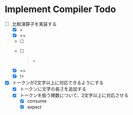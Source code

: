 # Implement Compiler Todo

- [ ] 比較演算子を実装する
    - [x] <
    - [x] <=
    - [ ] >
    - [ ] >=
    - [x] ==
    - [x] !=
- [x] トークンが2文字以上に対応できるようにする
    - [x] トークンに文字の長さを追加する
    - [x] トークンを扱う関数について、2文字以上に対応させる
        - [x] consume
        - [x] expect
